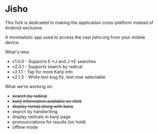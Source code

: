 # Jisho

This fork is dedicated to making the application cross-platform instead of Android-exclusive.

A minimalistic app used to access the vast jisho.org from your mobile device. 

What's new:
* v1.0.0 - Supports E->J and J->E searches
* v2.0.1 - Supports search by radical
* v2.1.1 - Tap for more Kanji info
* v2.1.3 - White text bug fix, text now selectable

What we're working on:
* ~~search by radical~~
* ~~kanji information available on click~~
* ~~display romaji along with kana~~
* search by handwriting
* display radicals in kanji page
* pronounciations for results (on hold)
* offline mode
